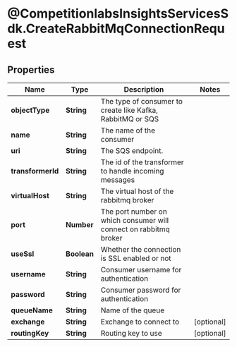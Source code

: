 # @CompetitionlabsInsightsServicesSdk.CreateRabbitMqConnectionRequest

## Properties

Name | Type | Description | Notes
------------ | ------------- | ------------- | -------------
**objectType** | **String** | The type of consumer to create like Kafka, RabbitMQ or SQS | 
**name** | **String** | The name of the consumer | 
**uri** | **String** | The SQS endpoint. | 
**transformerId** | **String** | The id of the transformer to handle incoming messages | 
**virtualHost** | **String** | The virtual host of the rabbitmq broker | 
**port** | **Number** | The port number on which consumer will connect on rabbitmq broker | 
**useSsl** | **Boolean** | Whether the connection is SSL enabled or not | 
**username** | **String** | Consumer username for authentication | 
**password** | **String** | Consumer password for authentication | 
**queueName** | **String** | Name of the queue | 
**exchange** | **String** | Exchange to connect to | [optional] 
**routingKey** | **String** | Routing key to use | [optional] 



